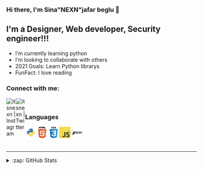 ### Hi there, I'm Sina"NEXN"jafar beglu 👋

## I'm a Designer, Web developer, Security engineer!!!

-  I’m currently learning python
-  I’m looking to collaborate with others
-  2021 Goals: Learn Python librarys
-  FunFact: I love reading

### Connect with me:

[<img align="left" alt="itsnexn | Instagram" width="25px" src="https://cdn.jsdelivr.net/npm/simple-icons@v3/icons/instagram.svg" />][instagram]
[<img align="left" alt="itsnexn | Twitter" width="25px" src="https://theshillongtimes.com/wp-content/uploads/2020/10/twitter-logo.png" />][Twitter]

<br />

### Languages

<img align="left" alt="Python" width="30px" src="https://raw.githubusercontent.com/github/explore/80688e429a7d4ef2fca1e82350fe8e3517d3494d/topics/python/python.png" />
<img align="left" alt="HTML5" width="30px" src="https://raw.githubusercontent.com/github/explore/80688e429a7d4ef2fca1e82350fe8e3517d3494d/topics/html/html.png" />
<img align="left" alt="CSS3" width="30px" src="https://raw.githubusercontent.com/github/explore/80688e429a7d4ef2fca1e82350fe8e3517d3494d/topics/css/css.png" />
<img align="left" alt="JavaScript" width="30px" src="https://raw.githubusercontent.com/github/explore/80688e429a7d4ef2fca1e82350fe8e3517d3494d/topics/javascript/javascript.png" />
<img align="left" alt="JavaScript" width="30px" src="https://raw.githubusercontent.com/github/explore/80688e429a7d4ef2fca1e82350fe8e3517d3494d/topics/bash/bash.png" />
<br />


<br />
<br />

---

<details>
  <summary>:zap: GitHub Stats</summary>

  <img align="left" alt="itsnexn's GitHub Stats" src="https://github-readme-stats.codestackr.vercel.app/api?username=itsnexn&show_icons=true&hide_border=true" />

</details>

[instagram]: https://instagram.com/itsnexn
[Twitter]: https://twitter.com/itsnexn
